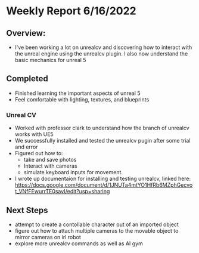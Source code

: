# Weekly Report 6/16/2022
## Overview:
  - I've been working a lot on unrealcv and discovering how to interact with the unreal engine using the unrealcv plugin. I also now understand the basic mechanics for unreal 5
## Completed
  - Finished learning the important aspects of unreal 5
  - Feel comfortable with lighting, textures, and blueprints
### Unreal CV
  - Worked with professor clark to understand how the branch of unrealcv works with UE5
  - We successfully installed and tested the unrealcv pugin after some trial and error
  - Figured out how to:
    - take and save photos
    - Interact with cameras
    - simulate keyboard inputs for movement.
  - I wrote up documentaion for installing and testing unrealcv, linked here: https://docs.google.com/document/d/1JNUTa4mtYO1HfRb6MZphGecvot_VNfFEwurrTE0savI/edit?usp=sharing
## Next Steps
  - attempt to create a contollable character out of an imported object
  - figure out how to attach multiple cameras to the movable object to mirror cameras on irl robot
  - explore more unrealcv commands as well as AI gym 
